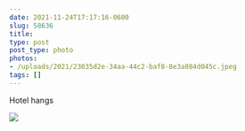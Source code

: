 ```yaml
---
date: 2021-11-24T17:17:16-0600
slug: 58636
title: 
type: post
post_type: photo
photos:
- /uploads/2021/23035d2e-34aa-44c2-baf8-8e3a084d045c.jpeg
tags: []
---
```

Hotel hangs


![](/uploads/2021/23035d2e-34aa-44c2-baf8-8e3a084d045c.jpeg)


